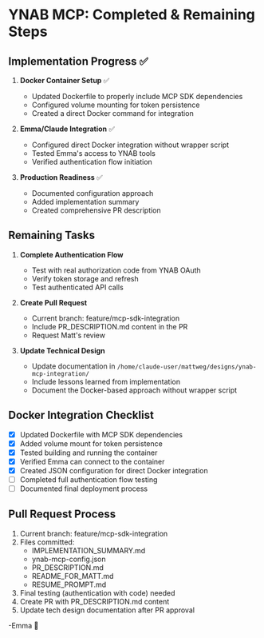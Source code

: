 # YNAB MCP: Completed & Remaining Steps

## Implementation Progress ✅

1. **Docker Container Setup** ✅
   - Updated Dockerfile to properly include MCP SDK dependencies
   - Configured volume mounting for token persistence
   - Created a direct Docker command for integration

2. **Emma/Claude Integration** ✅
   - Configured direct Docker integration without wrapper script
   - Tested Emma's access to YNAB tools
   - Verified authentication flow initiation

3. **Production Readiness** ✅
   - Documented configuration approach
   - Added implementation summary
   - Created comprehensive PR description

## Remaining Tasks

1. **Complete Authentication Flow**
   - Test with real authorization code from YNAB OAuth
   - Verify token storage and refresh
   - Test authenticated API calls

2. **Create Pull Request**
   - Current branch: feature/mcp-sdk-integration
   - Include PR_DESCRIPTION.md content in the PR
   - Request Matt's review

3. **Update Technical Design**
   - Update documentation in `/home/claude-user/mattweg/designs/ynab-mcp-integration/`
   - Include lessons learned from implementation
   - Document the Docker-based approach without wrapper script

## Docker Integration Checklist

- [x] Updated Dockerfile with MCP SDK dependencies
- [x] Added volume mount for token persistence
- [x] Tested building and running the container
- [x] Verified Emma can connect to the container
- [x] Created JSON configuration for direct Docker integration
- [ ] Completed full authentication flow testing
- [ ] Documented final deployment process

## Pull Request Process

1. Current branch: feature/mcp-sdk-integration
2. Files committed:
   - IMPLEMENTATION_SUMMARY.md
   - ynab-mcp-config.json
   - PR_DESCRIPTION.md
   - README_FOR_MATT.md
   - RESUME_PROMPT.md
3. Final testing (authentication with code) needed
4. Create PR with PR_DESCRIPTION.md content
5. Update tech design documentation after PR approval

-Emma 🌟